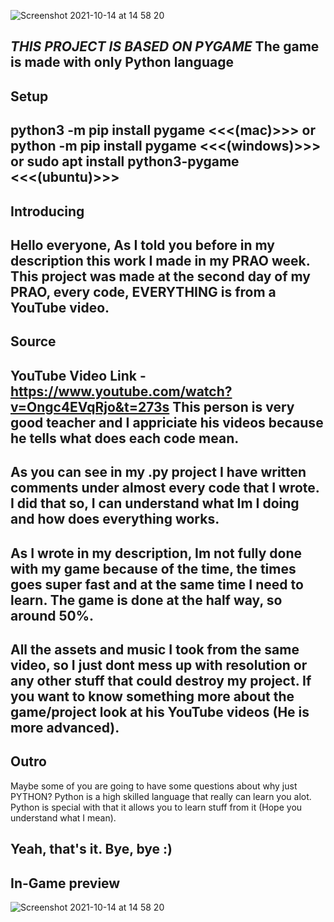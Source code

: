 ![Screenshot 2021-10-14 at 14 58 20](https://user-images.githubusercontent.com/92526205/137327353-143a2da9-04e5-4031-b6ec-91f869343912.png)

*THIS PROJECT IS BASED ON PYGAME* 
The game is made with only Python language
-----------------------------------------------------------------------------------
## Setup
python3 -m pip install pygame <<<(mac)>>>
or
python -m pip install pygame <<<(windows)>>>
or
sudo apt install python3-pygame <<<(ubuntu)>>>
-----------------------------------------------------------------------------------
## Introducing 
Hello everyone,
As I told you before in my description this work I made in my PRAO week. 
This project was made at the second day of my PRAO, every code, EVERYTHING is from a YouTube video. 
-----------------------------------------------------------------------------------
## Source
YouTube Video Link - https://www.youtube.com/watch?v=Ongc4EVqRjo&t=273s
This person is very good teacher and I appriciate his videos because he tells what does each code mean. 
-----------------------------------------------------------------------------------
As you can see in my .py project I have written comments under almost every code that I wrote. I did that so, I can understand what Im I doing and how does everything works. 
-----------------------------------------------------------------------------------
As I wrote in my description, Im not fully done with my game because of the time, the times goes super fast and at the same time I need to learn. The game is done at the half way, so around 50%. 
-----------------------------------------------------------------------------------
All the assets and music I took from the same video, so I just dont mess up with resolution or any other stuff that could destroy my project. If you want to know something more about the game/project look at his YouTube videos (He is more advanced). 
-----------------------------------------------------------------------------------
## Outro
Maybe some of you are going to have some questions about why just PYTHON?
Python is a high skilled language that really can learn you alot. Python is special with that it allows you to learn stuff from it (Hope you understand what I mean). 

Yeah, that's it.
Bye, bye :)
-----------------------------------------------------------------------------------

## In-Game preview


![Screenshot 2021-10-14 at 14 58 20](https://user-images.githubusercontent.com/92526205/137327353-143a2da9-04e5-4031-b6ec-91f869343912.png)
